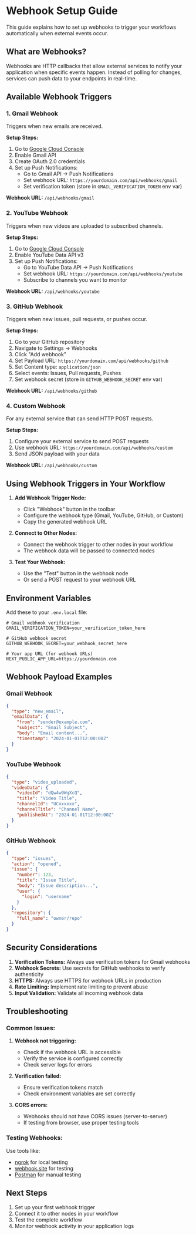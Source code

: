 # Webhook Setup Guide

This guide explains how to set up webhooks to trigger your workflows automatically when external events occur.

## What are Webhooks?

Webhooks are HTTP callbacks that allow external services to notify your application when specific events happen. Instead of polling for changes, services can push data to your endpoints in real-time.

## Available Webhook Triggers

### 1. Gmail Webhook
Triggers when new emails are received.

**Setup Steps:**
1. Go to [Google Cloud Console](https://console.cloud.google.com/)
2. Enable Gmail API
3. Create OAuth 2.0 credentials
4. Set up Push Notifications:
   - Go to Gmail API → Push Notifications
   - Set webhook URL: `https://yourdomain.com/api/webhooks/gmail`
   - Set verification token (store in `GMAIL_VERIFICATION_TOKEN` env var)

**Webhook URL:** `/api/webhooks/gmail`

### 2. YouTube Webhook
Triggers when new videos are uploaded to subscribed channels.

**Setup Steps:**
1. Go to [Google Cloud Console](https://console.cloud.google.com/)
2. Enable YouTube Data API v3
3. Set up Push Notifications:
   - Go to YouTube Data API → Push Notifications
   - Set webhook URL: `https://yourdomain.com/api/webhooks/youtube`
   - Subscribe to channels you want to monitor

**Webhook URL:** `/api/webhooks/youtube`

### 3. GitHub Webhook
Triggers when new issues, pull requests, or pushes occur.

**Setup Steps:**
1. Go to your GitHub repository
2. Navigate to Settings → Webhooks
3. Click "Add webhook"
4. Set Payload URL: `https://yourdomain.com/api/webhooks/github`
5. Set Content type: `application/json`
6. Select events: Issues, Pull requests, Pushes
7. Set webhook secret (store in `GITHUB_WEBHOOK_SECRET` env var)

**Webhook URL:** `/api/webhooks/github`

### 4. Custom Webhook
For any external service that can send HTTP POST requests.

**Setup Steps:**
1. Configure your external service to send POST requests
2. Use webhook URL: `https://yourdomain.com/api/webhooks/custom`
3. Send JSON payload with your data

**Webhook URL:** `/api/webhooks/custom`

## Using Webhook Triggers in Your Workflow

1. **Add Webhook Trigger Node:**
   - Click "Webhook" button in the toolbar
   - Configure the webhook type (Gmail, YouTube, GitHub, or Custom)
   - Copy the generated webhook URL

2. **Connect to Other Nodes:**
   - Connect the webhook trigger to other nodes in your workflow
   - The webhook data will be passed to connected nodes

3. **Test Your Webhook:**
   - Use the "Test" button in the webhook node
   - Or send a POST request to your webhook URL

## Environment Variables

Add these to your `.env.local` file:

```env
# Gmail webhook verification
GMAIL_VERIFICATION_TOKEN=your_verification_token_here

# GitHub webhook secret
GITHUB_WEBHOOK_SECRET=your_webhook_secret_here

# Your app URL (for webhook URLs)
NEXT_PUBLIC_APP_URL=https://yourdomain.com
```

## Webhook Payload Examples

### Gmail Webhook
```json
{
  "type": "new_email",
  "emailData": {
    "from": "sender@example.com",
    "subject": "Email Subject",
    "body": "Email content...",
    "timestamp": "2024-01-01T12:00:00Z"
  }
}
```

### YouTube Webhook
```json
{
  "type": "video_uploaded",
  "videoData": {
    "videoId": "dQw4w9WgXcQ",
    "title": "Video Title",
    "channelId": "UCxxxxxx",
    "channelTitle": "Channel Name",
    "publishedAt": "2024-01-01T12:00:00Z"
  }
}
```

### GitHub Webhook
```json
{
  "type": "issues",
  "action": "opened",
  "issue": {
    "number": 123,
    "title": "Issue Title",
    "body": "Issue description...",
    "user": {
      "login": "username"
    }
  },
  "repository": {
    "full_name": "owner/repo"
  }
}
```

## Security Considerations

1. **Verification Tokens:** Always use verification tokens for Gmail webhooks
2. **Webhook Secrets:** Use secrets for GitHub webhooks to verify authenticity
3. **HTTPS:** Always use HTTPS for webhook URLs in production
4. **Rate Limiting:** Implement rate limiting to prevent abuse
5. **Input Validation:** Validate all incoming webhook data

## Troubleshooting

### Common Issues:

1. **Webhook not triggering:**
   - Check if the webhook URL is accessible
   - Verify the service is configured correctly
   - Check server logs for errors

2. **Verification failed:**
   - Ensure verification tokens match
   - Check environment variables are set correctly

3. **CORS errors:**
   - Webhooks should not have CORS issues (server-to-server)
   - If testing from browser, use proper testing tools

### Testing Webhooks:

Use tools like:
- [ngrok](https://ngrok.com/) for local testing
- [webhook.site](https://webhook.site/) for testing
- [Postman](https://postman.com/) for manual testing

## Next Steps

1. Set up your first webhook trigger
2. Connect it to other nodes in your workflow
3. Test the complete workflow
4. Monitor webhook activity in your application logs
